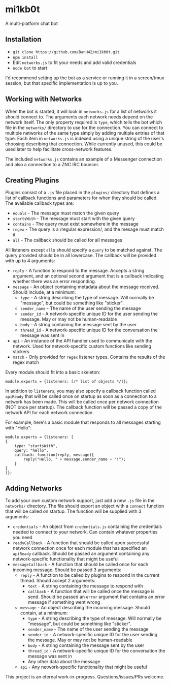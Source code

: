 mi1kb0t
=======

A multi-platform chat bot

Installation
------------

- `git clone https://github.com/DanH42/mi1kb0t.git`
- `npm install`
- Edit `networks.js` to fit your needs and add valid credentials
- `node bot` to start

I'd recommend setting up the bot as a service or running it in a screen/tmux session, but that specific implementation is up to you.

Working with Networks
---------------------

When the bot is started, it will look in `networks.js` for a list of networks it should connect to. The arguments each network needs depend on the network itself. The only property required is `type`, which tells the bot which file in the `networks/` directory to use for the connection. You can connect to multiple networks of the same type simply by adding multiple entries of that type. Each item in `networks.js` is indexed using a unique string of the user's choosing describing that connection. While currently unused, this could be used later to help facilitate cross-network features.

The included `networks.js` contains an example of a Messenger connection and also a connection to a ZNC IRC bouncer.

Creating Plugins
----------------

Plugins consist of a `.js` file placed in the `plugins/` directory that defines a list of callback functions and parameters for when they should be called. The available callback types are:

- `equals` - The message must match the given query
- `startsWith` - The message must start with the given query
- `contains` - The query must exist somewhere in the message
- `regex` - The query is a /regular expression/, and the mesage must match it
- `all` - The callback should be called for all messages

All listeners except `all`s should specify a `query` to be matched against. The query provided should be in all lowercase. The callback will be provided with up to 4 arguments:

- `reply` - A function to respond to the message. Accepts a string argument, and an optional second argument that is a callback indicating whether there was an error responding.
- `message` - An object containing metadata about the message received. Should include, at a minimum:
	- `type` - A string describing the type of message. Will normally be "message", but could be something like "sticker".
	- `sender_name` - The name of the user sending the message
	- `sender_id` - A network-specific unique ID for the user sending the message. May or may not be human-readable
	- `body` - A string containing the message sent by the user
	- `thread_id` - A network-specific unique ID for the conversation the message was sent in
- `api` - An instance of the API handler used to communicate with the network. Used for network-specific custom functions like sending stickers
- `match` - Only provided for `regex` listener types. Contains the results of the regex match

Every module should fit into a basic skeleton:

    module.exports = {listeners: [/* list of objects */]};

In addition to `listeners`, you may also specify a callback function called `apiReady` that will be called once on startup as soon as a connection to a network has been made. This will be called once per network connection (NOT once per startup). The callback function will be passed a copy of the network API for each network connection.

For example, here's a basic module that responds to all messages starting with "Hello":

    module.exports = {listeners: [
    {   
        type: "startsWith",
        query: "hello",
        callback: function(reply, message){
            reply("Hello, " + message.sender_name + "!");
        }
    }
    ]};

Adding Networks
---------------

To add your own custom network support, just add a new `.js` file in the `networks/` directory. The file should export an object with a `connect` function that will be called on startup. The function will be supplied with 3 arguments:

- `credentials` - An object from `credentials.js` containing the credentials needed to connect to your network. Can contain whatever properties you need
- `readyCallback` - A function that should be called upon successful network connection once for each module that has specified an `apiReady` callback. Should be passed an argument containing any network-specific functionality that might be useful
- `messageCallback` - A function that should be called once for each incoming message. Should be passed 3 arguments:
	- `reply` - A function to be called by plugins to respond in the current thread. Should accept 2 arguments:
		- `text` - A string containing the message to respond with
		- `callback` - A function that will be called once the message is send. Should be passed an `error` argument that contains an error message if something went wrong
	- `message` - An object describing the incoming message. Should contain, at a minimum:
		- `type` - A string describing the type of message. Will normally be "message", but could be something like "sticker".
		- `sender_name` - The name of the user sending the message
		- `sender_id` - A network-specific unique ID for the user sending the message. May or may not be human-readable
		- `body` - A string containing the message sent by the user
		- `thread_id` - A network-specific unique ID for the conversation the message was sent in
		- Any other data about the message
	- `api` - Any network-specific functionality that might be useful

This project is an eternal work-in-progress. Questions/issues/PRs welcome.
